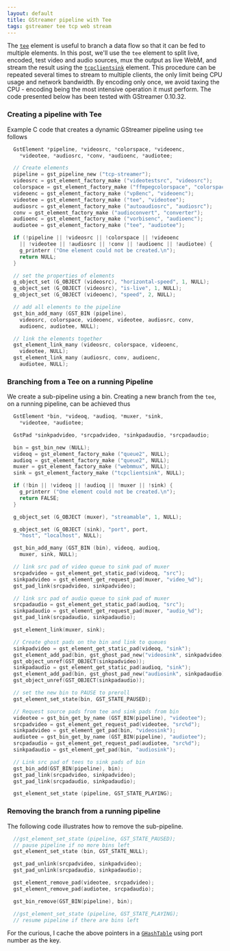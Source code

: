 ```yaml
---
layout: default
title: GStreamer pipeline with Tee
tags: gstreamer tee tcp web stream
---
```


The [`tee`](http://gstreamer.freedesktop.org/data/doc/gstreamer/head/gstreamer-plugins/html/gstreamer-plugins-tee.html) element is useful to branch a data flow so that it can be fed to multiple elements. In this post, we'll use the `tee` element to split live, encoded, test video and audio sources, mux the output as live WebM, and stream the result using the [`tcpclientsink`](http://gstreamer.freedesktop.org/data/doc/gstreamer/head/gst-plugins-base-plugins/html/gst-plugins-base-plugins-tcpclientsink.html) element. This procedure can be repeated several times to stream to multiple clients, the only limit being CPU usage and network bandwidth. By encoding only once, we avoid taxing the CPU - encoding being the most intensive operation it must perform. The code presented below has been tested with GStreamer 0.10.32.

### Creating a pipeline with Tee

Example C code that creates a dynamic GStreamer pipeline using `tee` follows

```c
  GstElement *pipeline, *videosrc, *colorspace, *videoenc,
    *videotee, *audiosrc, *conv, *audioenc, *audiotee;

  // Create elements
  pipeline = gst_pipeline_new ("tcp-streamer");
  videosrc = gst_element_factory_make ("videotestsrc", "videosrc");
  colorspace = gst_element_factory_make ("ffmpegcolorspace", "colorspace");
  videoenc = gst_element_factory_make ("vp8enc", "videoenc");
  videotee = gst_element_factory_make ("tee", "videotee");
  audiosrc = gst_element_factory_make ("autoaudiosrc", "audiosrc");
  conv = gst_element_factory_make ("audioconvert", "converter");
  audioenc = gst_element_factory_make ("vorbisenc", "audioenc");
  audiotee = gst_element_factory_make ("tee", "audiotee");

  if (!pipeline || !videosrc || !colorspace || !videoenc
    || !videotee || !audiosrc || !conv || !audioenc || !audiotee) {
    g_printerr ("One element could not be created.\n");
    return NULL;
  }

  // set the properties of elements
  g_object_set (G_OBJECT (videosrc), "horizontal-speed", 1, NULL);
  g_object_set (G_OBJECT (videosrc), "is-live", 1, NULL);
  g_object_set (G_OBJECT (videoenc), "speed", 2, NULL);

  // add all elements to the pipeline
  gst_bin_add_many (GST_BIN (pipeline),
    videosrc, colorspace, videoenc, videotee, audiosrc, conv,
    audioenc, audiotee, NULL);

  // link the elements together
  gst_element_link_many (videosrc, colorspace, videoenc,
    videotee, NULL);
  gst_element_link_many (audiosrc, conv, audioenc,
    audiotee, NULL);
```

### Branching from a Tee on a running Pipeline

We create a sub-pipeline using a bin. Creating a new branch from the `tee`, on a running pipeline, can be achieved thus

```c
  GstElement *bin, *videoq, *audioq, *muxer, *sink,
    *videotee, *audiotee;

  GstPad *sinkpadvideo, *srcpadvideo, *sinkpadaudio, *srcpadaudio;

  bin = gst_bin_new (NULL);
  videoq = gst_element_factory_make ("queue2", NULL);
  audioq = gst_element_factory_make ("queue2", NULL);
  muxer = gst_element_factory_make ("webmmux", NULL);
  sink = gst_element_factory_make ("tcpclientsink", NULL);

  if (!bin || !videoq || !audioq || !muxer || !sink) {
    g_printerr ("One element could not be created.\n");
    return FALSE;
  }

  g_object_set (G_OBJECT (muxer), "streamable", 1, NULL);

  g_object_set (G_OBJECT (sink), "port", port,
    "host", "localhost", NULL);

  gst_bin_add_many (GST_BIN (bin), videoq, audioq,
    muxer, sink, NULL);

  // link src pad of video queue to sink pad of muxer
  srcpadvideo = gst_element_get_static_pad(videoq, "src");
  sinkpadvideo = gst_element_get_request_pad(muxer, "video_%d");
  gst_pad_link(srcpadvideo, sinkpadvideo);

  // link src pad of audio queue to sink pad of muxer
  srcpadaudio = gst_element_get_static_pad(audioq, "src");
  sinkpadaudio = gst_element_get_request_pad(muxer, "audio_%d");
  gst_pad_link(srcpadaudio, sinkpadaudio);

  gst_element_link(muxer, sink);

  // Create ghost pads on the bin and link to queues
  sinkpadvideo = gst_element_get_static_pad(videoq, "sink");
  gst_element_add_pad(bin, gst_ghost_pad_new("videosink", sinkpadvideo));
  gst_object_unref(GST_OBJECT(sinkpadvideo));
  sinkpadaudio = gst_element_get_static_pad(audioq, "sink");
  gst_element_add_pad(bin, gst_ghost_pad_new("audiosink", sinkpadaudio));
  gst_object_unref(GST_OBJECT(sinkpadaudio));

  // set the new bin to PAUSE to preroll
  gst_element_set_state(bin, GST_STATE_PAUSED);

  // Request source pads from tee and sink pads from bin
  videotee = gst_bin_get_by_name (GST_BIN(pipeline), "videotee");
  srcpadvideo = gst_element_get_request_pad(videotee, "src%d");
  sinkpadvideo = gst_element_get_pad(bin, "videosink");
  audiotee = gst_bin_get_by_name (GST_BIN(pipeline), "audiotee");
  srcpadaudio = gst_element_get_request_pad(audiotee, "src%d");
  sinkpadaudio = gst_element_get_pad(bin, "audiosink");

  // Link src pad of tees to sink pads of bin
  gst_bin_add(GST_BIN(pipeline), bin);
  gst_pad_link(srcpadvideo, sinkpadvideo);
  gst_pad_link(srcpadaudio, sinkpadaudio);

  gst_element_set_state (pipeline, GST_STATE_PLAYING);
```

### Removing the branch from a running pipeline

The following code illustrates how to remove the sub-pipeline.

```c
  //gst_element_set_state (pipeline, GST_STATE_PAUSED);
  // pause pipeline if no more bins left
  gst_element_set_state (bin, GST_STATE_NULL);

  gst_pad_unlink(srcpadvideo, sinkpadvideo);
  gst_pad_unlink(srcpadaudio, sinkpadaudio);

  gst_element_remove_pad(videotee, srcpadvideo);
  gst_element_remove_pad(audiotee, srcpadaudio);

  gst_bin_remove(GST_BIN(pipeline), bin);

  //gst_element_set_state (pipeline, GST_STATE_PLAYING);
  // resume pipeline if there are bins left
```

For the curious, I cache the above pointers in a [`GHashTable`](http://developer.gnome.org/glib/unstable/glib-Hash-Tables.html) using port number as the key.
